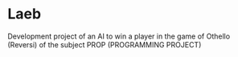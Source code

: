 # Laeb
Development project of an AI to win a player in the game of Othello (Reversi) of the subject PROP (PROGRAMMING PROJECT)
